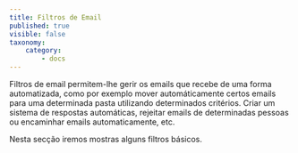 ```yaml
---
title: Filtros de Email
published: true
visible: false
taxonomy:
    category:
        - docs
---
```


Filtros de email permitem-lhe gerir os emails que recebe de uma forma automatizada, como por exemplo mover automáticamente certos emails para uma determinada pasta utilizando determinados critérios. Criar um sistema de respostas automáticas, rejeitar emails de determinadas pessoas ou encaminhar emails automaticamente, etc.

Nesta secção iremos mostras alguns filtros básicos.
